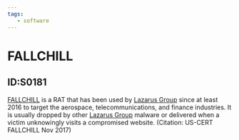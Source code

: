 ```yaml
---
tags:
   - software
---
```

# FALLCHILL
## ID:S0181
[FALLCHILL](/mitre/software/S0181) is a RAT that has been used by [Lazarus Group](/mitre/groups/G0032) since at least 2016 to target the aerospace, telecommunications, and finance industries. It is usually dropped by other [Lazarus Group](/mitre/groups/G0032) malware or delivered when a victim unknowingly visits a compromised website. (Citation: US-CERT FALLCHILL Nov 2017)
